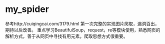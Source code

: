 # my_spider
参考http://cuiqingcai.com/3179.html
第一次完整的实现图片爬取，漏洞百出，期待以后改善。
重点学习BeautifulSoup，request，re等模块使用，熟悉网页的解析方式，善于从网页中寻找有用元素。爬取思想方式很重要。
